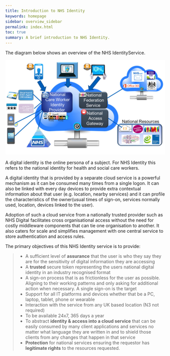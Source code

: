 ```yaml
---
title: Introduction to NHS Identity 
keywords: homepage
sidebar: overview_sidebar
permalink: index.html
toc: true
summary: A brief introduction to NHS Identity.
---
```



The diagram below shows an overview of the NHS IdentityService.

<img src="./images/CAS_Overview_WhtBG.JPG" alt="CAS Overview Diagram"/>

A digital identity is the online persona of a subject. For NHS Identity this refers to the national identity for health and social care workers. 

A digital identity that is provided by a separate cloud service is a powerful mechanism as it can be consumed many times from a single logon. It can also be linked with every day devices to provide extra contextual information about that user (e.g. location, nearby services) and it can profile the characteristics of the owner(usual times of sign-on, services normally used, location, devices linked to the user).

Adoption of such a cloud service from a nationally trusted provider such as NHS Digital facilitates cross organisational access without the need for costly middleware components that can tie one organisation to another. It also caters for scale and simplifies management with one central service to store authentication and access rules. 

The primary objectives of this NHS Identity service is to provide:
> * A sufficient level of **assurance** that the user is who they say they are for the sensitivity of digital information they are accessing
> * A **trusted** secure token representing the users national digital identity in an industry recognised format
> * A sign-on process that is as frictionless for the user as possible. Aligning to their working patterns and only asking for additional action when necessary.  A single sign-on is the target
> * Support for all IT platforms and devices whether that be a PC, laptop, tablet, phone or wearable
> * Interaction with the service from any UK based location (N3 not required)
> * To be available 24x7, 365 days a year 
> * To abstract **identity & access into a cloud service** that can be easily consumed by many client applications and services no matter what language they are written in and to shield those clients from any changes that happen in that service
> * **Protection** for national services ensuring the requestor has **legitimate rights** to the resources requested.






 
